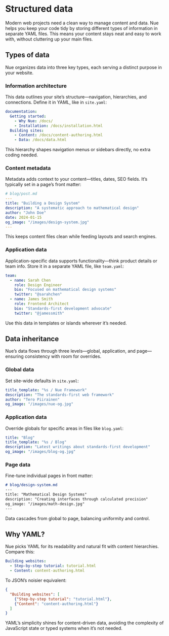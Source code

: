 
# Structured data
Modern web projects need a clean way to manage content and data. Nue helps you keep your code tidy by storing different types of information in separate YAML files. This means your content stays neat and easy to work with, without cluttering up your main files.

## Types of data
Nue organizes data into three key types, each serving a distinct purpose in your website.

### Information architecture
This data outlines your site’s structure—navigation, hierarchies, and connections. Define it in YAML, like in `site.yaml`:

```yaml
documentation:
  Getting started:
    - Why Nue: /docs/
    - Installation: /docs/installation.html
  Building sites:
    - Content: /docs/content-authoring.html
    - Data: /docs/data.html
```

This hierarchy shapes navigation menus or sidebars directly, no extra coding needed.

### Content metadata
Metadata adds context to your content—titles, dates, SEO fields. It’s typically set in a page’s front matter:

```yaml
# blog/post.md
---
title: "Building a Design System"
description: "A systematic approach to mathematical design"
author: "John Doe"
date: 2024-01-15
og_image: "/images/design-system.jpg"
---
```

This keeps content files clean while feeding layouts and search engines.

### Application data
Application-specific data supports functionality—think product details or team info. Store it in a separate YAML file, like `team.yaml`:

```yaml
team:
  - name: Sarah Chen
    role: Design Engineer
    bio: "Focused on mathematical design systems"
    twitter: "@sarahchen"
  - name: James Smith
    role: Frontend Architect
    bio: "Standards-first development advocate"
    twitter: "@jamessmith"
```

Use this data in templates or islands wherever it’s needed.

## Data inheritance
Nue’s data flows through three levels—global, application, and page—ensuring consistency with room for overrides.

### Global data
Set site-wide defaults in `site.yaml`:

```yaml
title_template: "%s / Nue Framework"
description: "The standards-first web framework"
author: "Tero Piirainen"
og_image: "/images/nue-og.jpg"
```

### Application data
Override globals for specific areas in files like `blog.yaml`:

```yaml
title: "Blog"
title_template: "%s / Blog"
description: "Latest writings about standards-first development"
og_image: "/images/blog-og.jpg"
```

### Page data
Fine-tune individual pages in front matter:

```md
# blog/design-system.md
---
title: "Mathematical Design Systems"
description: "Creating interfaces through calculated precision"
og_image: "/images/math-design.jpg"
---
```

Data cascades from global to page, balancing uniformity and control.

## Why YAML?
Nue picks YAML for its readability and natural fit with content hierarchies. Compare this:

```yaml
Building websites:
  - Step-by-step tutorial: tutorial.html
  - Content: content-authoring.html
```

To JSON’s noisier equivalent:

```json
{
  "Building websites": [
    {"Step-by-step tutorial": "tutorial.html"},
    {"Content": "content-authoring.html"}
  ]
}
```

YAML’s simplicity shines for content-driven data, avoiding the complexity of JavaScript state or typed systems when it’s not needed.

